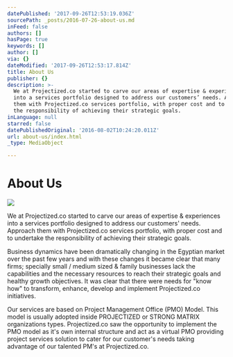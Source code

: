 ```yaml
---
datePublished: '2017-09-26T12:53:19.036Z'
sourcePath: _posts/2016-07-26-about-us.md
inFeed: false
authors: []
hasPage: true
keywords: []
author: []
via: {}
dateModified: '2017-09-26T12:53:17.814Z'
title: About Us
publisher: {}
description: >-
  We at Projectized.co started to carve our areas of expertise & experiences
  into a services portfolio designed to address our customers’ needs. Approach
  them with Projectized.co services portfolio, with proper cost and to undertake
  the responsibility of achieving their strategic goals.
inLanguage: null
starred: false
datePublishedOriginal: '2016-08-02T10:24:20.011Z'
url: about-us/index.html
_type: MediaObject

---
```

# About Us
![](https://the-grid-user-content.s3-us-west-2.amazonaws.com/a11167de-61e2-4236-8343-f89eeadb217e.jpg)

We at Projectized.co started to carve our areas of expertise & experiences into a services portfolio designed to address our customers' needs. Approach them with Projectized.co services portfolio, with proper cost and to undertake the responsibility of achieving their strategic goals.

Business dynamics have been dramatically changing in the Egyptian market over the past few years and with these changes it became clear that many firms; specially small / medium sized & family businesses lack the capabilities and the necessary resources to reach their strategic goals and healthy growth objectives. It was clear that there were needs for "know how" to transform, enhance, develop and implement Projectized.co initiatives.

Our services are based on Project Management Office (PMO) Model. This model is usually adopted inside PROJECTIZED or STRONG MATRIX organizations types. Projectized.co saw the opportunity to implement the PMO model as it's own internal structure and act as a virtual PMO providing project services solution to cater for our customer's needs taking advantage of our talented PM's at Projectized.co.